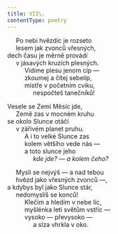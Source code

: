 ```yaml
---
title: VII\.
contentType: poetry
---
```


     Po nebi hvězdic je rozseto  
     lesem jak zvonců vřesných,  
dech času je měrně provádí  
     v jásavých kruzích plesných.  
          Vidíme plesu jenom cíp —  
          zkoumej a čítej sebelíp,  
          mistře v početním cviku,  
               nespočteš tanečníků!

  

Vesele se Zemí Měsíc jde,  
     Země zas v mocném kruhu  
se okolo Slunce otáčí  
     v zářivém planet pruhu.  
          A i to velké Slunce zas  
          kolem většího vede nás —  
          a toto slunce jeho  
               _kde jde? — a kolem čeho?_

  

     Mysli se nejvýš — a nad tebou  
     hvězd jako vřesných zvonců —,  
a kdybys byl jako Slunce stár,  
     nedomyslíš se konců!  
          Klečím a hledím v nebe líc,  
          myšlénka letí světům vstříc —  
          vysoko — převysoko —  
               a slza vhrkla v oko.
